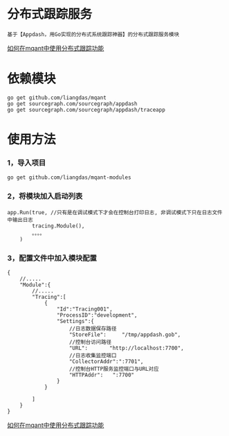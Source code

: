 # 分布式跟踪服务

    基于【Appdash，用Go实现的分布式系统跟踪神器】的分布式跟踪服务模块

[如何在mqant中使用分布式跟踪功能](http://www.mqant.com/topic/59463345bf9668524f4ed685)
# 依赖模块

    go get github.com/liangdas/mqant
    go get sourcegraph.com/sourcegraph/appdash
    go get sourcegraph.com/sourcegraph/appdash/traceapp


# 使用方法

### 1，导入项目

    go get github.com/liangdas/mqant-modules

### 2，将模块加入启动列表

    app.Run(true, //只有是在调试模式下才会在控制台打印日志, 非调试模式下只在日志文件中输出日志
    		tracing.Module(),
    		。。。。
    	)

### 3，配置文件中加入模块配置

    {
        //.....
        "Module":{
            //.....
            "Tracing":[
                {
                    "Id":"Tracing001",
                    "ProcessID":"development",
                    "Settings":{
                        //日志数据保存路径
                        "StoreFile":     "/tmp/appdash.gob",
                        //控制台访问路径
                        "URL":     	 "http://localhost:7700",
                        //日志收集监控端口
                        "CollectorAddr":":7701",
                        //控制台HTTP服务监控端口与URL对应
                        "HTTPAddr":   ":7700"
                    }
                }

            ]
        }
    }

[如何在mqant中使用分布式跟踪功能](http://www.mqant.com/topic/59463345bf9668524f4ed685)